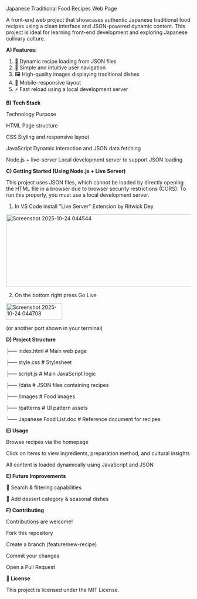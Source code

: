 Japanese Traditional Food Recipes Web Page

A front-end web project that showcases authentic Japanese traditional food recipes using a clean interface and JSON-powered dynamic content. This project is ideal for learning front-end development and exploring Japanese culinary culture.


**A) Features:** 

1. 📖 Dynamic recipe loading from JSON files
2. 🧭 Simple and intuitive user navigation
3. 🖼️ High-quality images displaying traditional dishes
4. 📱 Mobile-responsive layout
5. ⚡ Fast reload using a local development server


**B) Tech Stack**
  
  Technology	Purpose

  HTML	Page structure

  CSS	Styling and responsive layout

  JavaScript	Dynamic interaction and JSON data fetching

  Node.js + live-server	Local development server to support JSON loading



**C) Getting Started (Using Node.js + Live Server)**

This project uses JSON files, which cannot be loaded by directly opening the HTML file in a browser due to browser security restrictions (CORS).
To run this properly, you must use a local development server.

1. In VS Code install "Live Server" Extension by Ritwick Dey


<img width="922" height="197" alt="Screenshot 2025-10-24 044544" src="https://github.com/user-attachments/assets/54422f09-c8ec-4ee0-92bc-1fca1c00fb0f" />

2. On the bottom right press Go Live 

<img width="153" height="45" alt="Screenshot 2025-10-24 044708" src="https://github.com/user-attachments/assets/141ccd83-c40e-48e8-8bb0-55c86c260de5" />

(or another port shown in your terminal)

**D) Project Structure**

├── index.html        # Main web page

├── style.css         # Stylesheet

├── script.js         # Main JavaScript logic

├── /data             # JSON files containing recipes

├── /images           # Food images

├── /patterns         # UI pattern assets

└── Japanese Food List.doc  # Reference document for recipes

**E) Usage**

  Browse recipes via the homepage

  Click on items to view ingredients, preparation method, and cultural insights

  All content is loaded dynamically using JavaScript and JSON

  **E) Future Improvements**

  🔎 Search & filtering capabilities

  🧁 Add dessert category & seasonal dishes
  

**F) Contributing**

  Contributions are welcome!

  Fork this repository

  Create a branch (feature/new-recipe)

  Commit your changes

  Open a Pull Request


**📄 License**

This project is licensed under the MIT License.
